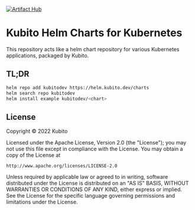 [![Artifact Hub](https://img.shields.io/endpoint?url=https://artifacthub.io/badge/repository/kubitodev)](https://artifacthub.io/packages/search?repo=kubitodev)

# Kubito Helm Charts for Kubernetes

This repository acts like a helm chart repository for various Kubernetes applications, packaged by Kubito.

## TL;DR

```bash
helm repo add kubitodev https://helm.kubito.dev/charts
helm search repo kubitodev
helm install example kubitodev/<chart>
```

## License

Copyright &copy; 2022 Kubito

Licensed under the Apache License, Version 2.0 (the "License");
you may not use this file except in compliance with the License.
You may obtain a copy of the License at

    http://www.apache.org/licenses/LICENSE-2.0

Unless required by applicable law or agreed to in writing, software
distributed under the License is distributed on an "AS IS" BASIS,
WITHOUT WARRANTIES OR CONDITIONS OF ANY KIND, either express or implied.
See the License for the specific language governing permissions and
limitations under the License.
